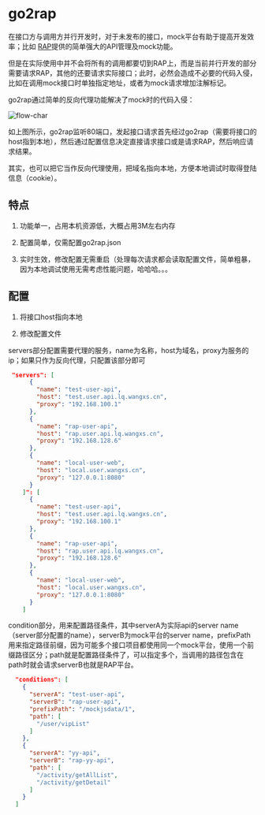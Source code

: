 # go2rap

在接口方与调用方并行开发时，对于未发布的接口，mock平台有助于提高开发效率；比如 [RAP](https://github.com/thx/RAP)提供的简单强大的API管理及mock功能。

但是在实际使用中并不会将所有的调用都要切到RAP上，而是当前并行开发的部分需要请求RAP，其他的还要请求实际接口；此时，必然会造成不必要的代码入侵，比如在调用mock接口时单独指定地址，或者为mock请求增加注解标记。

go2rap通过简单的反向代理功能解决了mock时的代码入侵：

![flow-char](https://raw.githubusercontent.com/goribun/go2rap/master/doc/flow-char.png)

如上图所示，go2rap监听80端口，发起接口请求首先经过go2rap（需要将接口的host指到本地），然后通过配置信息决定直接请求接口或是请求RAP，然后响应请求结果。

其实，也可以把它当作反向代理使用，把域名指向本地，方便本地调试时取得登陆信息（cookie）。

## 特点 

1. 功能单一，占用本机资源低，大概占用3M左右内存

2. 配置简单，仅需配置go2rap.json

3. 实时生效，修改配置无需重启（处理每次请求都会读取配置文件，简单粗暴，因为本地调试使用无需考虑性能问题，哈哈哈。。。

## 配置

1. 将接口host指向本地

2. 修改配置文件


  servers部分配置需要代理的服务，name为名称，host为域名，proxy为服务的ip；如果只作为反向代理，只配置该部分即可


```json
 "servers": [
      {
        "name": "test-user-api",
        "host": "test.user.api.lq.wangxs.cn",
        "proxy": "192.168.100.1"
      },
      {
        "name": "rap-user-api",
        "host": "rap.user.api.lq.wangxs.cn",
        "proxy": "192.168.128.6"
      },
      {
        "name": "local-user-web",
        "host": "local.user.wangxs.cn",
        "proxy": "127.0.0.1:8080"
      }
    ]": [
      {
        "name": "test-user-api",
        "host": "test.user.api.lq.wangxs.cn",
        "proxy": "192.168.100.1"
      },
      {
        "name": "rap-user-api",
        "host": "rap.user.api.lq.wangxs.cn",
        "proxy": "192.168.128.6"
      },
      {
        "name": "local-user-web",
        "host": "local.user.wangxs.cn",
        "proxy": "127.0.0.1:8080"
      }
    ]
```
  
condition部分，用来配置路径条件，其中serverA为实际api的server name（server部分配置的name），serverB为mock平台的server name，prefixPath用来指定路径前缀，因为可能多个接口项目都使用同一个mock平台，使用一个前缀路径区分；path就是配置路径条件了，可以指定多个，当调用的路径包含在path时就会请求serverB也就是RAP平台。
 
```json
  "conditions": [
    {
      "serverA": "test-user-api",
      "serverB": "rap-user-api",
      "prefixPath": "/mockjsdata/1",
      "path": [
        "/user/vipList"
      ]
    },
    {
      "serverA": "yy-api",
      "serverB": "rap-yy-api",
      "path": [
        "/activity/getAllList",
        "/activity/getDetail"
      ]
    }
  ]
```



